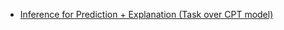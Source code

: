 
   - [Inference for Prediction + Explanation (Task over CPT model)](https://drive.google.com/file/d/1QCboaGuxPkpPLdCEe0dvCaSTP_CjayB0/view?usp=sharing)
